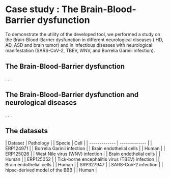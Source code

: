 # Case study : The Brain-Blood-Barrier dysfunction 

To demonstrate the utility of the developed tool, we performed a study on the Brain-Blood-Barrier dysfunction in different neurological diseases ( HD, AD, ASD and  brain tumor) and in infectious diseases with neurological manifestation (SARS-CoV-2, TBEV, WNV, and Borrelia Garinii infection).


## The Brain-Blood-Barrier dysfunction
.
.
.



## The Brain-Blood-Barrier dysfunction and neurological diseases
.
.
.

## The datasets

| Dataset  | Pathology | | Specie | Cell | 
| ------------- | ------------- |
| ERP124971 |  | Borrelia Garinii infection  | | Brain endothelial cells |   | Human  |
| ERP125026  |  | West Nile virus (WNV) infection  | | Brain endothelial cells |   | Human  |
| ERP125052 |  | Tick-borne encephalitis virus (TBEV) infection | | Brain endothelial cells |   | Human  |
| SRP327947 |  | SARS-CoV-2 infection  | | hipsc-derived model of the BBB |   | Human  |
